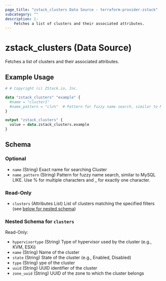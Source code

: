 ```yaml
---
page_title: "zstack_clusters Data Source - terraform-provider-zstack"
subcategory: ""
description: |-
    Fetches a list of clusters and their associated attributes.
---
```


# zstack_clusters (Data Source)

Fetches a list of clusters and their associated attributes.

## Example Usage

```terraform
# # Copyright (c) ZStack.io, Inc.

data "zstack_clusters" "example" {
  #name = "cluster1"
  #name_pattern = "clu%"  # Pattern for fuzzy name search, similar to MySQL LIKE. Use % for multiple characters and _ for exactly one character.
}

output "zstack_clusters" {
  value = data.zstack_clusters.example
}
```

<!-- schema generated by tfplugindocs -->
## Schema

### Optional

- `name` (String) Exact name for searching Cluster
- `name_pattern` (String) Pattern for fuzzy name search, similar to MySQL LIKE. Use % for multiple characters and _ for exactly one character.

### Read-Only

- `clusters` (Attributes List) List of clusters matching the specified filters (see [below for nested schema](#nestedatt--clusters))

<a id="nestedatt--clusters"></a>
### Nested Schema for `clusters`

Read-Only:

- `hypervisortype` (String) Type of hypervisor used by the cluster (e.g., KVM, ESXi)
- `name` (String) Name of the cluster
- `state` (String) State of the cluster (e.g., Enabled, Disabled)
- `type` (String) ype of the cluster
- `uuid` (String) UUID identifier of the cluster
- `zone_uuid` (String) UUID of the zone to which the cluster belongs



